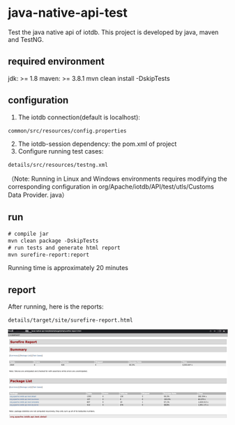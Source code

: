 # java-native-api-test
Test the java native api of iotdb.
This project is developed by java, maven and TestNG.

## required environment
jdk: >= 1.8
maven: >= 3.8.1
mvn clean install -DskipTests

## configuration

1. The iotdb connection(default is localhost):
```shell
common/src/resources/config.properties
```
2. The iotdb-session dependency: the pom.xml of project
3. Configure running test cases: 

```shell
details/src/resources/testng.xml
```

（Note: Running in Linux and Windows environments requires modifying the corresponding configuration in org/Apache/iotdb/API/test/utls/Customs Data Provider. java）

## run

```shell
# compile jar
mvn clean package -DskipTests
# run tests and generate html report
mvn surefire-report:report
```
Running time is approximately 20 minutes

## report

After running, here is the reports:
```shell
details/target/site/surefire-report.html
```
![](assets/16843000786395.jpg)



